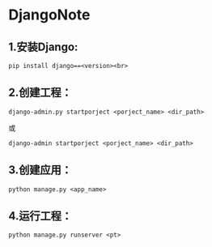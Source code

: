 # DjangoNote
## 1.安装Django:<br>
    pip install django==<version><br>
## 2.创建工程：<br>
    django-admin.py startporject <porject_name> <dir_path>
   或<br>
   
    django-admin startporject <porject_name> <dir_path>
## 3.创建应用：<br>
    python manage.py <app_name>
## 4.运行工程：<br>
    python manage.py runserver <pt>

